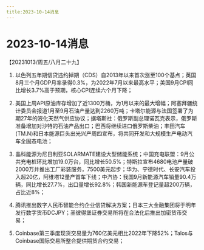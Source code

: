 ```yaml
---
title:2023-10-14消息
---
```

# 2023-10-14消息
【20231013/周五/八月二十九】
1. 以色列五年期信贷违约掉期（CDS）自2013年以来首次涨至100个基点；英国8月三个月GDP月率录得0.3%，为2022年7月以来最高水平；美国9月CPI同比增长3.7%高于预期，核心CPI连续六个月下降；

2. 美国上周API原油库存增加了近1300万桶，为1月以来的最大增幅；阿塞拜疆统计委员会报道1月至9月石油产量达到2260万吨；卡塔尔能源与法国签署了为期27年的液化天然气供应协议；据塔斯社：俄罗斯副总理诺瓦克表示，俄罗斯准备增加对沙特的石油产品出口；巴西将继续进口俄罗斯柴油；丰田汽车(TM.N)和日本能源巨头出光兴产周四宣布，将共同开发和大规模生产电动汽车全固态电池；

3. 晶科能源为尼日利亚SOLARMATE建设大型储能系统；中国充电联盟：9月公共充电桩环比增加19.0万台，同比增长50.5%；特斯拉宣布4680电池产量破2000万并推出工厂彩装服务，7500美元起步；华为、宁德时代、长安汽车投入超20亿，阿维塔12量产首车下线；中汽协：我国9月新能源汽车销量90.4万辆，同比增长27.7%，出口量增长92.8%；韩国新能源车登记量超200万辆，占比近8%；

4. 腾讯推出数字人民币智能合约企业信贷解决方案；日本三大金融集团将于明年发行数字货币DCJPY；圣彼得堡证券交易所将在合法化后推出加密货币交易；

5. Coinbase第三季度现货交易量为760亿美元相比2022年下降52%；Talos与Coinbase国际交易所整合提供期货合约交易；